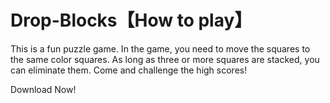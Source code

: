 # Drop-Blocks【How to play】
This is a fun puzzle game. In the game, you need to move the squares to the same color squares. As long as three or more squares are stacked, you can eliminate them. Come and challenge the high scores!

Download Now!
